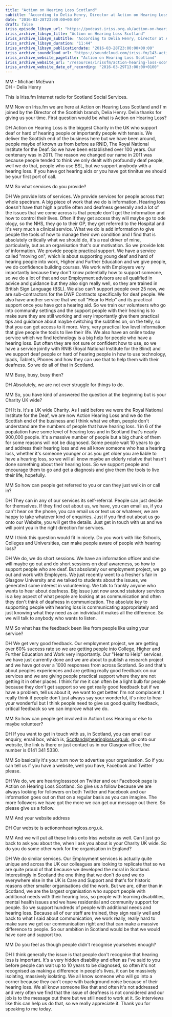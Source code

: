 ```yaml
---
title: "Action on Hearing Loss Scotland"
subtitle: "According to Delia Henry, Director at Action on Hearing Loss Scotland, hearing loss and deafness don't often get highly profiled in Scottish society."
date: "2016-03-28T23:00:00+00:00"
draft: false
iriss_episode_libsyn_url: "https://podcast.iriss.org.uk/action-on-hearing-loss-scotland-1"
iriss_archive_libsyn_title: "Action on Hearing Loss Scotland"
iriss_archive_libsyn_subtitle: "According to Delia Henry, Director at Action on Hearing Loss Scotland, hearing loss and deafness don't often get highly profiled in Scottish society."
iriss_archive_libsyn_duration: "11:44"
iriss_archive_libsyn_publicationdate: "2016-03-28T23:00:00+00:00"
iriss_archive_soundcloud_url: "https://soundcloud.com/iriss-fm/143-action-on-hearing-loss-scotland"
iriss_archive_website_pagetitle: "Action on Hearing Loss Scotland"
iriss_archive_website_url: "/resources/irissfm/action-hearing-loss-scotland"
iriss_archive_website_date_of_recording: "2016-03-29T13:00:00+0100"
---
```

MM - Michael McEwan  
DH - Delia Henry

This is Iriss.fm Internet radio for Scotland Social Services.

MM Now on Iriss.fm we are here at Action on Hearing Loss Scotland and I'm joined by the Director of the Scottish branch, Delia Henry. Delia thanks for giving us your time. First question would be what is Action on Hearing Loss?

DH Action on Hearing Loss is the biggest Charity in the UK who support deaf or hard of hearing people or importantly people with tenasis. We deliver the Scottish end of the business here but we have been around, people maybe of known us from before as RNID, The Royal National Institute for the Deaf. So we have been established over 100 years. Our centenary was in 2011. The reason we changed our name in 2011 was because people tended to think we only dealt with profoundly deaf people, well we do that, people who use BSL, but we support anybody with a hearing loss. If you have got hearing aids or you have got tinnitus we should be your first port of call.

MM So what services do you provide?

DH We provide lots of services. We provide services for people across that whole spectrum. A big piece of work that we do is information. Hearing loss doesn't have that high a profile often and deafness generally and a lot of the issues that we come across is that people don't get the information and how to control their lives. Often if they get access they will maybe go to ode ology, so the NHS, they go to their GP, they get referred to the Hospital and it's very much a clinical service. What we do is add information to give people the tools of how to manage their own condition and I find that is absolutely critically what we should do, it's a real driver of mine, particularly, but as an organisation that's our motivation. So we provide lots of information. We provide people practical support. We have a service called "moving on", which is about supporting young deaf and hard of hearing people into work, Higher and Further Education and we give people, we do confidence building courses. We work with Employers very importantly because they don't know potentially how to support someone, so we do a lot of that and our Employment advisors are all qualified in advice and guidance but they also sign really well, so they are trained in British Sign Language (BSL). We also can't support people over 25 now, we are sub-contractors for the DWP Contracts specifically for deaf people. We also have another service that we call "Hear to Help" and its practical support once you have got a hearing aid. So we train our volunteers who go into community settings and the support people with their hearing is to make sure they are still working and very importantly give them practical tips and guidance about maybe switching the subtitles on, on the telly, so that you can get access to it more. Very, very practical low level information that give people the tools to live their life. We also have an online today service which we find technology is a big help for people who have a hearing loss. But often they are not sure or confident how to use, so we have a service jointly with RNIB (Royal National Institute for the Blind) and we support deaf people or hard of hearing people in how to use technology, Ipads, Tablets, Phones and how they can use that to help them with their deafness. So we do all of that in Scotland.

MM Busy, busy, busy then?

DH Absolutely, we are not ever struggle for things to do.

MM So, you have kind of answered the question at the beginning but is your Charity UK wide?

DH It is. It's a UK wide Charity. As I said before we were the Royal National Institute for the Deaf, we are now Action Hearing Loss and we do the Scottish end of the business and I think what we often, people don't understand are the numbers of people that have hearing loss. 1 in 6 of the population have some level of hearing loss and in Scotland that's nearly 900,000 people. It's a massive number of people but a big chunk of them for some reasons will not be diagnosed. Some people wait 10 years to go and address their hearing loss and we all know someone who has a hearing loss, whether it's someone younger or as you get older you are liable to have a hearing loss, so we will all know maybe an elderly relative that hasn't done something about their hearing loss. So we support people and encourage them to go and get a diagnosis and give them the tools to live their life, hopefully.

MM So how can people get referred to you or can they just walk in or call in?

DH They can in any of our services its self-referral. People can just decide for themselves. If they find out about us, we have, you can email us, if you can't hear on the phone, you can email us or text us or whatever, we are happy to take whatever kind of enquiries. Just if you find out about us go onto our Website, you will get the details. Just get in touch with us and we will point you in the right direction for services.

MM I think this question would fit in nicely. Do you work with like Schools, Colleges and Universities, can make people aware of people with hearing loss?

DH We do, we do short sessions. We have an information officer and she will maybe go out and do short sessions on deaf awareness, so how to support people who are deaf. But absolutely our employment project, we go out and work with Employers. We just recently went to a fresher's fair in Glasgow University and we talked to students about the issues, we generated some interest in volunteering. We talk to frankly anyone who wants to hear about deafness. Big issue just now around statutory services is a key aspect of what people are looking at as communication and often they don't think of deafness in communication. The absolute key to supporting people with hearing loss is communicating appropriately and just knowing what they need as an individual it makes all the difference. So we will talk to anybody who wants to listen.

MM So what has the feedback been like from people like using your service?

DH We get very good feedback. Our employment project, we are getting over 60% success rate so we are getting people into College, Higher and Further Education and Work very importantly. Our "Hear to Help" services, we have just currently done and we are about to publish a research project and we have got over a 1000 responses from across Scotland. So and that's about peoples experiences and are getting really good feedback on our services and we are giving people practical support where they are not getting it in other places. I think for me it can often be a light bulb for people because they don't get support so we get really good feedback but if we have a problem, tell us about it, we want to get better. I'm not complacent, I really think if people don't just always say your wonderful, it's nice to hear your wonderful but I think people need to give us good quality feedback, critical feedback so we can improve what we do.

MM So how can people get involved in Action Loss Hearing or else to maybe volunteer?

DH If you want to get in touch with us, in Scotland, you can email our enquiry, email box, which is, Scotland@hearingloss.org.uk, go onto our website, the link is there or just contact us in our Glasgow office, the number is 0141 341 5330.

MM So basically it's your turn now to advertise your organisation. So if you can tell us if you have a website, well you have, Facebook and Twitter please.

DH We do, we are hearinglossscot on Twitter and our Facebook page is Action on Hearing Loss Scotland. So give us a follow because we are always looking for followers on both Twitter and Facebook and our information goes out on that on a regular basis as you can imagine. The more followers we have got the more we can get our message out there. So please give us a follow.

MM And your website address

DH Our website is actiononhearingloss.org.uk.

MM And we will put all these links onto Iriss website as well. Can I just go back to ask you about the, when I ask you about is your Charity UK wide. So do you do some other work for the organisation in England?

DH We do similar services. Our Employment services is actually quite unique and across the UK our colleagues are looking to replicate that so we are quite proud of that because we developed the moral in Scotland. Interestingly in Scotland the one thing that we don't do and we do everywhere else in the UK is Care and Support and that's for historic reasons other smaller organisations did the work. But we are, other than in Scotland, we are the largest organisation who support people with additional needs with their hearing loss, so people with learning disabilities, mental health issues and we have residential and community support for people. So we support hundreds of people with additional needs and hearing loss. Because all of our staff are trained, they sign really well and back to what I said about communication, we work really, really hard to make sure we get our communication right and that can make a massive difference to people. So our ambition in Scotland would be that we would have care and support too.

MM Do you feel as though people didn't recognise yourselves enough?

DH I think generally the issue is that people don't recognise that hearing loss is important. It's a very hidden disability and often as I've said to you before people can wait up to 10 years to be diagnosed, so often it's not recognised as making a difference in people's lives, it can be massively isolating, massively isolating. We all know someone who will go into a corner because they can't cope with background noise because of their hearing loss. We all know someone like that and often it's not addressed and very often we find that the issue of deafness is not considered and our job is to the message out there but we still need to work at it. So interviews like this can help us do that, so we really appreciate it. Thank you for speaking to me today.